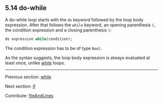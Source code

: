 ## 5.14 do-while

A do-while loop starts with the `do` keyword followed by the loop body expression. After that follows the `while` keyword, an opening parenthesis `(`, the condition expression and a closing parenthesis `)`:

```haxe
do expression while(condition);
```

The condition expression has to be of type `Bool`.

As the syntax suggests, the loop body expression is always evaluated at least once, unlike [while](expression-while.md) loops.

---

Previous section: [while](expression-while.md)

Next section: [if](expression-if.md)

Contribute: [fileAndLines](https://github.com/HaxeFoundation/HaxeManual/blob/master/05-expressions.tex#L221-221)